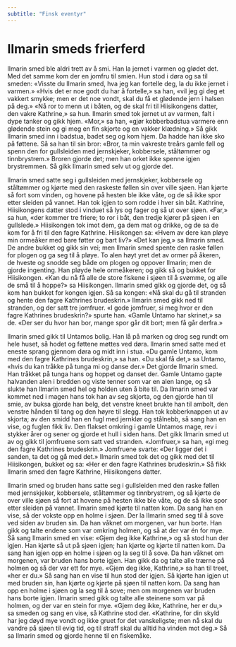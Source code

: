 ```yaml
---
subtitle: "Finsk eventyr"
---
```


# Ilmarin smeds frierferd

Ilmarin smed ble aldri trett av å smi. Han la jernet i varmen og glødet det. Med det samme kom der en jomfru til smien. Hun stod i døra og sa til smeden: «Visste du Ilmarin smed, hva jeg kan fortelle deg, la du ikke jernet i varmen.» «Hvis det er noe godt du har å fortelle,» sa han, «vil jeg gi deg et vakkert smykke; men er det noe vondt, skal du få et glødende jern i halsen på deg.» «Nå ror to menn ut i båten, og de skal fri til Hiisikongens datter, den vakre Kathrine,» sa hun. Ilmarin smed tok jernet ut av varmen, falt i dype tanker og gikk hjem. «Mor,» sa han, «gjør kobberbadstua varmere enn glødende stein og gi meg en fin skjorte og en vakker klædning.» Så gikk Ilmarin smed inn i badstua, badet seg og kom hjem. Da hadde han ikke sko på føttene. Så sa han til sin bror: «Bror, ta min vakreste treårs gamle føll og spenn den for gullsleiden med jernskjeker, kobbersele, ståltømmer og tinnbrystrem.» Broren gjorde det; men han orket ikke spenne igjen brystremmen. Så gikk Ilmarin smed selv ut og gjorde det.

Ilmarin smed satte seg i gullsleiden med jernskjeker, kobbersele og ståltømmer og kjørte med den raskeste føllen sin over ville sjøen. Han kjørte så fort som vinden, og hovene på hesten ble ikke våte, og de så ikke spor etter sleiden på vannet. Han tok igjen to som rodde i hver sin båt. Kathrine, Hiisikongens datter stod i vinduet så lys og fager og så ut over sjøen. «Far,» sa hun, «der kommer tre friere; to ror i båt, den tredje kjører på sjøen i en gullslede.» Hiisikongen tok imot dem, ga dem mat og drikke, og de sa de kom for å fri til den fagre Kathrine. Hiisikongen sa: «Hvem av dere kan pløye min ormeåker med bare føtter og bart liv?» «Det kan jeg,» sa Ilmarin smed. De andre bukket og gikk sin vei; men Ilmarin smed spente den raske føllen for plogen og ga seg til å pløye. To alen høyt yret det av ormer på åkeren, de hveste og snodde seg både om plogen og oppover Ilmarin; men de gjorde ingenting. Han pløyde hele ormeåkeren; og gikk så og bukket for Hiisikongen. «Kan du nå få alle de store fiskene i sjøen til å svømme, og alle de små til å hoppe?» sa Hiisikongen. Ilmarin smed gikk og gjorde det, og så kom han bukket for kongen igjen. Så sa kongen: «Nå skal du gå til stranden og hente den fagre Kathrines brudeskrin.» Ilmarin smed gikk ned til stranden, og der satt tre jomfruer. «I gode jomfruer, si meg hvor er den fagre Kathrines brudeskrin?» spurte han. «Gamle Untamo har skrinet,» sa de. «Der ser du hvor han bor, mange spor går dit bort; men få går derfra.»

Ilmarin smed gikk til Untamos bolig. Han lå på marken og drog seg rundt om hele huset, så hodet og føttene møttes ved døra. Ilmarin smed satte med et eneste sprang gjennom døra og midt inn i stua. «Du gamle Untamo, kom med den fagre Kathrines brudeskrin,» sa han. «Du skal få det,» sa Untamo, «hvis du kan tråkke på tunga mi og danse der.» Det gjorde Ilmarin smed. Han tråkket på tunga hans og hoppet og danset der. Gamle Untamo gapte halvanden alen i bredden og viste tenner som var en alen lange, og så slukte han Ilmarin smed hel og holden uten å bite til. Da Ilmarin smed var kommet ned i magen hans tok han av seg skjorta, og den gjorde han til smie, av buksa gjorde han belg, det venstre kneet brukte han til ambolt, den venstre hånden til tang og den høyre til slegg. Han tok kobberknappen ut av skjorta; av den smidd han en fugl med jernklør og stålnebb, så sang han en vise, og fuglen fikk liv. Den flakset omkring i gamle Untamos mage, rev i stykker årer og sener og gjorde et hull i siden hans. Det gikk Ilmarin smed ut av og gikk til jomfruene som satt ved stranden. «Jomfruer,» sa han, «gi meg den fagre Kathrines brudeskrin.» Jomfruene svarte: «Der ligger det i sanden, ta det og gå med det.» Ilmarin smed tok det og gikk med det til Hiisikongen, bukket og sa: «Her er den fagre Kathrines brudeskrin.» Så fikk Ilmarin smed den fagre Kathrine, Hiisikongens datter.

Ilmarin smed og bruden hans satte seg i gullsleiden med den raske føllen med jernskjeker, kobbersele, ståltømmer og tinnbrystrem, og så kjørte de over ville sjøen så fort at hovene på hesten ikke ble våte, og de så ikke spor etter sleiden på vannet. Ilmarin smed kjørte til natten kom. Da sang han en vise, så der vokste opp en holme i sjøen. Der la Ilmarin smed seg til å sove ved siden av bruden sin. Da han våknet om morgenen, var hun borte. Han gikk og talte endene som var omkring holmen, og så at der var én for mye. Så sang Ilmarin smed en vise: «Gjem deg ikke Kathrine,» og så stod hun der igjen. Han kjørte så ut på sjøen igjen; han kjørte og kjørte til natten kom. Da sang han igjen opp en holme i sjøen og la seg til å sove. Da han våknet om morgenen, var bruden hans borte igjen. Han gikk da og talte alle trærne på holmen og så der var ett for mye. «Gjem deg ikke, Kathrine,» sa han til treet, «her er du.» Så sang han en vise til hun stod der igjen. Så kjørte han igjen ut med bruden sin, han kjørte og kjørte på sjøen til natten kom. Da sang han opp en holme i sjøen og la seg til å sove; men om morgenen var bruden hans borte igjen. Ilmarin smed gikk og talte alle steinene som var på holmen, og der var en stein for mye. «Gjem deg ikke, Kathrine, her er du,» sa smeden og sang en vise, så Kathrine stod der. «Kathrine, for din skyld har jeg døyd mye vondt og ikke gruet for det vanskeligste; men nå skal du vandre på sjøen til evig tid, og til straff skal du alltid ha vinden mot deg.» Så sa Ilmarin smed og gjorde henne til en fiskemåke.
